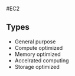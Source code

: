 #EC2 

## Types
- General purpose
- Compute optimized
- Memory optimized
- Accelrated computing
- Storage optimized
